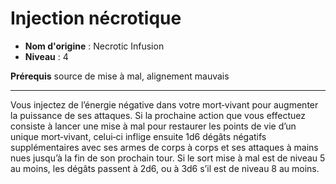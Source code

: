 # Injection nécrotique

 * **Nom d'origine** : Necrotic Infusion
 * **Niveau** : 4


<p><strong>Prérequis</strong> source de mise à mal, alignement mauvais</p>
<hr>
<p>Vous injectez de l’énergie négative dans votre mort‑vivant pour augmenter la puissance de ses attaques. Si la prochaine action que vous effectuez consiste à lancer une mise à mal pour restaurer les points de vie d’un unique mort‑vivant, celui‑ci inflige ensuite 1d6 dégâts négatifs supplémentaires avec ses armes de corps à corps et ses attaques à mains nues jusqu’à la fin de son prochain tour. Si le sort mise à mal est de niveau 5 au moins, les dégâts passent à 2d6, ou à 3d6 s’il est de niveau 8 au moins.</p>